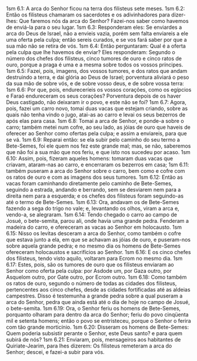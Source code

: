 1sm 6.1: A arca do Senhor ficou na terra dos filisteus sete meses.
1sm 6.2: Então os filisteus chamaram os sacerdotes e os adivinhadores para dizer-lhes: Que faremos nós da arca do Senhor? Fazei-nos saber como havemos de enviá-la para o seu lugar.
1sm 6.3: Responderam eles: Se enviardes a arca do Deus de Israel, não a envieis vazia, porém sem falta enviareis a ele uma oferta pela culpa; então sereis curados, e se vos fará saber por que a sua mão não se retira de vós.
1sm 6.4: Então perguntaram: Qual é a oferta pela culpa que lhe havemos de enviar? Eles responderam: Segundo o número dos chefes dos filisteus, cinco tumores de ouro e cinco ratos de ouro, porque a praga é uma e a mesma sobre todos os vossos príncipes.
1sm 6.5: Fazei, pois, imagens, dos vossos tumores, e dos ratos que andam destruindo a terra, e dai glória ao Deus de Israel; porventura aliviará o peso da sua mão de sobre vós, e de sobre vosso deus, e de sobre vossa terra:
1sm 6.6: Por que, pois, endureceríeis os vossos corações, como os egípcios e Faraó endureceram os seus corações? Porventura depois de os haver Deus castigado, não deixaram ir o povo, e este não se foi?
1sm 6.7: Agora, pois, fazei um carro novo, tomai duas vacas que estejam criando, sobre as quais não tenha vindo o jugo, atai-as ao carro e levai os seus bezerros de após elas para casa.
1sm 6.8: Tomai a arca de Senhor, e ponde-a sobre o carro; também metei num cofre, ao seu lado, as jóias de ouro que haveis de oferecer ao Senhor como ofertas pela culpa; e assim a enviareis, para que se vá.
1sm 6.9: Reparai então: se ela subir pelo caminho do seu termo a Bete-Semes, foi ele quem nos fez este grande mal; mas, se não, saberemos que não foi a sua mão que nos feriu, e que isto nos sucedeu por acaso.
1sm 6.10: Assim, pois, fizeram aqueles homens: tomaram duas vacas que criavam, ataram-nas ao carro, e encerraram os bezerros em casa;
1sm 6.11: também puseram a arca do Senhor sobre o carro, bem como e cofre com os ratos de ouro e com as imagens dos seus tumores.
1sm 6.12: Então as vacas foram caminhando diretamente pelo caminho de Bete-Semes, seguindo a estrada, andando e berrando, sem se desviarem nem para a direita nem para a esquerda; e os chefes dos filisteus foram seguindo-as até o termo de Bete-Semes.
1sm 6.13: Ora, andavam os de Bete-Semes fazendo a sega do trigo no vale; e, levantando os olhos, viram a arca e, vendo-a, se alegraram.
1sm 6.14: Tendo chegado o carro ao campo de Josué, o bete-semita, parou ali, onde havia uma grande pedra. Fenderam a madeira do carro, e ofereceram as vacas ao Senhor em holocausto.
1sm 6.15: Nisso os levitas desceram a arca do Senhor, como também o cofre que estava junto a ela, em que se achavam as jóias de ouro, e puseram-nos sobre aquela grande pedra; e no mesmo dia os homens de Bete-Semes ofereceram holocaustos e sacrifícios ao Senhor.
1sm 6.16: E os cinco chefes dos filisteus, tendo visto aquilo, voltaram para Ecrom no mesmo dia.
1sm 6.17: Estes, pois, são os tumores de ouro que os filisteus enviaram ao Senhor como oferta pela culpa: por Asdode um, por Gaza outro, por Asquelom outro, por Gate outro, por Ecrom outro.
1sm 6.18: Como também os ratos de ouro, segundo o número de todas as cidades dos filisteus, pertencentes aos cinco chefes, desde as cidades fortificadas até as aldeias campestres. Disso é testemunha a grande pedra sobre a qual puseram a arca do Senhor, pedra que ainda está até o dia de hoje no campo de Josué, o bete-semita.
1sm 6.19: Ora, o Senhor feriu os homens de Bete-Semes, porquanto olharam para dentro da arca do Senhor; feriu do povo cinqüenta mil e setenta homens; então o povo se entristeceu, porque o Senhor o ferira com tão grande morticínio.
1sm 6.20: Disseram os homens de Bete-Semes: Quem poderia subsistir perante o Senhor, este Deus santo? e para quem subirá de nós?
1sm 6.21: Enviaram, pois, mensageiros aos habitantes de Quiriate-Jearim, para lhes dizerem: Os filisteus remeteram a arca do Senhor; descei, e fazei-a subir para vós.
